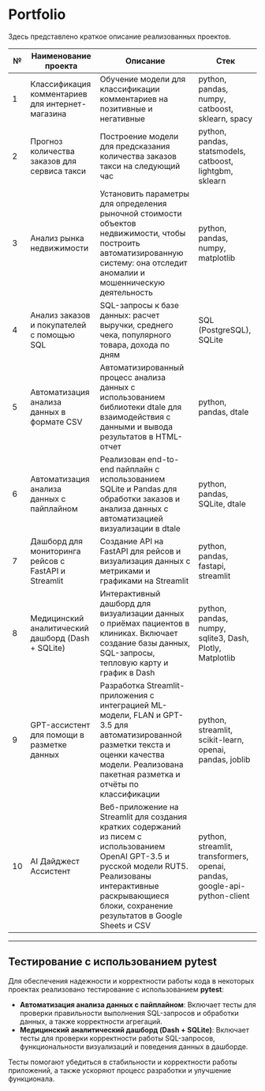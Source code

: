 # Portfolio

Здесь представлено краткое описание реализованных проектов.

№ | Наименование проекта | Описание | Стек  
--|----------------------|----------|-------  
1 | Классификация комментариев для интернет-магазина | Обучение модели для классификации комментариев на позитивные и негативные | python, pandas, numpy, catboost, sklearn, spacy  
2 | Прогноз количества заказов для сервиса такси | Построение модели для предсказания количества заказов такси на следующий час | python, pandas, statsmodels, catboost, lightgbm, sklearn  
3 | Анализ рынка недвижимости | Установить параметры для определения рыночной стоимости объектов недвижимости, чтобы построить автоматизированную систему: она отследит аномалии и мошенническую деятельность | python, pandas, numpy, matplotlib  
4 | Анализ заказов и покупателей с помощью SQL | SQL-запросы к базе данных: расчет выручки, среднего чека, популярного товара, дохода по дням | SQL (PostgreSQL), SQLite  
5 | Автоматизация анализа данных в формате CSV | Автоматизированный процесс анализа данных с использованием библиотеки dtale для взаимодействия с данными и вывода результатов в HTML-отчет | python, pandas, dtale  
6 | Автоматизация анализа данных с пайплайном | Реализован end-to-end пайплайн с использованием SQLite и Pandas для обработки заказов и анализа данных с автоматизацией визуализации в dtale | python, pandas, SQLite, dtale  
7 | Дашборд для мониторинга рейсов с FastAPI и Streamlit | Создание API на FastAPI для рейсов и визуализация данных с метриками и графиками на Streamlit | python, pandas, fastapi, streamlit  
8 | Медицинский аналитический дашборд (Dash + SQLite) | Интерактивный дашборд для визуализации данных о приёмах пациентов в клиниках. Включает создание базы данных, SQL-запросы, тепловую карту и график в Dash | python, pandas, numpy, sqlite3, Dash, Plotly, Matplotlib  
9 | GPT-ассистент для помощи в разметке данных | Разработка Streamlit-приложения с интеграцией ML-модели, FLAN и GPT-3.5 для автоматизированной разметки текста и оценки качества модели. Реализована пакетная разметка и отчёты по классификации | python, streamlit, scikit-learn, openai, pandas, joblib  
10 | AI Дайджест Ассистент | Веб-приложение на Streamlit для создания кратких содержаний из писем с использованием OpenAI GPT-3.5 и русской модели RUT5. Реализованы интерактивные раскрывающиеся блоки, сохранение результатов в Google Sheets и CSV | python, streamlit, transformers, openai, pandas, google-api-python-client
---

## Тестирование с использованием pytest

Для обеспечения надежности и корректности работы кода в некоторых проектах реализовано тестирование с использованием **pytest**:

- **Автоматизация анализа данных с пайплайном**: Включает тесты для проверки правильности выполнения SQL-запросов и обработки данных, а также корректности агрегаций.
- **Медицинский аналитический дашборд (Dash + SQLite)**: Включает тесты для проверки корректности работы SQL-запросов, функциональности визуализаций и поведения данных в дашборде.

Тесты помогают убедиться в стабильности и корректности работы приложений, а также ускоряют процесс разработки и улучшение функционала.

